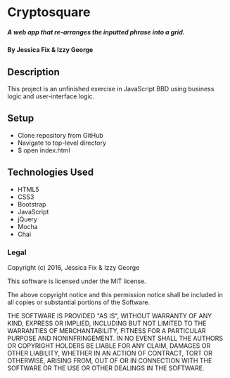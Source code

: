 # Cryptosquare
##### A web app that re-arranges the inputted phrase into a grid.

#### By Jessica Fix & Izzy George

## Description

This project is an unfinished exercise in JavaScript BBD using business logic and user-interface logic.

## Setup

* Clone repository from GitHub
* Navigate to top-level directory
* $ open index.html


## Technologies Used

* HTML5
* CSS3
* Bootstrap
* JavaScript
* jQuery
* Mocha
* Chai

### Legal

Copyright (c) 2016, Jessica Fix & Izzy George

This software is licensed under the MIT license.
 
The above copyright notice and this permission notice shall be included in all copies or substantial portions of the Software.

THE SOFTWARE IS PROVIDED "AS IS", WITHOUT WARRANTY OF ANY KIND, EXPRESS OR IMPLIED, INCLUDING BUT NOT LIMITED TO THE WARRANTIES OF MERCHANTABILITY, FITNESS FOR A PARTICULAR PURPOSE AND NONINFRINGEMENT. IN NO EVENT SHALL THE AUTHORS OR COPYRIGHT HOLDERS BE LIABLE FOR ANY CLAIM, DAMAGES OR OTHER LIABILITY, WHETHER IN AN ACTION OF CONTRACT, TORT OR OTHERWISE, ARISING FROM, OUT OF OR IN CONNECTION WITH THE SOFTWARE OR THE USE OR OTHER DEALINGS IN THE SOFTWARE. 
